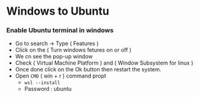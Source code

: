 # Windows to Ubuntu

### Enable Ubuntu terminal in windows

 - Go to search -> Type ( Features )
 - Click on the ( Turn windows fetures on or off )
 - We cn see the pop-up window
 - Check ( Virtual Machine Platform ) and ( Window Subsystem for linux )
 - Once done click on the Ok button then restart the system.
- Open ```CMD``` (  win + r ) command propt
   - ```wsl --install```
   - Password : ubuntu

